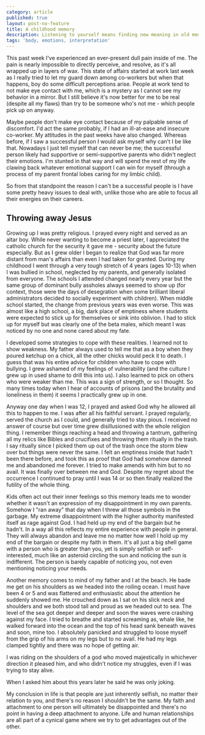 ```yaml
---
category: article
published: true
layout: post-no-feature
title: A childhood memory
description: Listening to yourself means finding new meaning in old memories.
tags: 'body, emotions, interpretation'
---
```

This past week I've experienced an ever-present dull pain inside of me. The pain is nearly impossible to directly perceive, and resolve, as it's all wrapped up in layers of wax. This state of affairs started at work last week as I really tried to let my guard down among co-workers but when that happens, boy do some difficult perceptions arise. People at work tend to not make eye contact with me, which is a mystery as I cannot see my behavior in a mirror. But I still believe it's now better for me to be real (despite all my flaws) than try to be someone who's not me - which people pick up on anyway.

Maybe people don't make eye contact because of my palpable sense of discomfort. I'd act the same probably, if I had an ill-at-ease and insecure co-worker. My attitudes in the past weeks have also changed. Whereas before, if I saw a successful person I would ask myself why can't I be like that. Nowadays I just tell myself that can never be me; the successful person likely had supportive or semi-supportive parents who didn't neglect their emotions. I'm stunted in that way and will spend the rest of my life clawing back whatever emotional support I can win for myself (through a process of my parent frontal lobes caring for my limbic child).

So from that standpoint the reason I can't be a successful people is I have some pretty heavy issues to deal with, unlike those who are able to focus all their energies on their careers.

## Throwing away Jesus

Growing up I was pretty religious. I prayed every night and served as an altar boy. While never wanting to become a priest later, I appreciated the catholic church for the security it gave me - security about the future especially. But as I grew older I began to realize that God was far more distant from man's affairs than even I had taken for granted. During my childhood I went through a very tough stretch of 4 years (ages 10-13) when I was bullied in school, neglected by my parents, and generally isolated from everyone. The schools I attended changed nearly every year but the same group of dominant bully assholes always seemed to show up (for context, those were the days of desegration when some brilliant liberal administrators decided to socially experiment with children). When middle school started, the change from previous years was even worse. This was almost like a high school, a big, dark place of emptiness where students were expected to stick up for themselves or sink into oblivion. I had to stick up for myself but was clearly one of the beta males, which meant I was noticed by no one and none cared about my fate.

I developed some strategies to cope with these realities. I learned not to show weakness. My father always used to tell me that as a boy when they poured ketchup on a chick, all the other chicks would peck it to death. I guess that was his entire advice for children who have to cope with bullying. I grew ashamed of my feelings of vulnerability (and the culture I grew up in used shame to drill this into us). I also learned to pick on others who were weaker than me. This was a sign of strength, or so I thought. So many times today when I hear of accounts of prisons (and the brutality and loneliness in them) it seems I practically grew up in one.

Anyway one day when I was 12, I prayed and asked God why he allowed all this to happen to me. I was after all his faithful servant. I prayed regularly, served the church as I could, and generally tried to stay pious. I received no answer of course but over time grew disillusioned with the whole religion thing. I remember things reaching a head and throwing a tantrum, gathering all my relics like Bibles and crucifixes and throwing them ritually in the trash. I say ritually since I picked them up out of the trash once the storm blew over but things were never the same. I felt an emptiness inside that hadn't been there before, and took this as proof that God had somehow damned me and abandoned me forever. I tried to make amends with him but to no avail. It was finally over between me and God. Despite my regret about the occurrence I continued to pray until I was 14 or so then finally realized the futility of the whole thing.

Kids often act out their inner feelings so this memory leads me to wonder whether it wasn't an expression of my disappointment in my own parents. Somehow I "ran away" that day when I threw all those symbols in the garbage. My extreme disappointment with the higher authority manifested itself as rage against God. I had held up my end of the bargain but he hadn't. In a way all this reflects my entire experience with people in general. They will always abandon and leave me no matter how well I hold up my end of the bargain or despite my faith in them. It's all just a big shell game with a person who is greater than you, yet is simply selfish or self-interested, much like an asteroid circling the sun and noticing the sun is indifferent. The person is barely capable of noticing you, not even mentioning noticing your needs.

Another memory comes to mind of my father and I at the beach. He bade me get on his shoulders as we headed into the roiling ocean. I must have been 4 or 5 and was flattered and enthusiastic about the attention he suddenly showed me. He crouched down as I sat on his slick neck and shoulders and we both stood tall and proud as we headed out to sea. The level of the sea got deeper and deeper and soon the waves were crashing against my face. I tried to breathe and started screaming as, whale like, he walked forward into the ocean and the top of his head sank beneath waves and soon, mine too. I absolutely panicked and struggled to loose myself from the grip of his arms on my legs but to no avail. He had my legs clamped tightly and there was no hope of getting air.

I was riding on the shoulders of a god who moved majestically in whichever direction it pleased him, and who didn't notice my struggles, even if I was trying to stay alive.

When I asked him about this years later he said he was only joking.

My conclusion in life is that people are just inherently selfish, no matter their relation to you, and there's no reason I shouldn't be the same. My faith and attachment to one person will ultimately be disappointed and there's no point in having a deep attachment to anyone. Life and human relationships are all part of a cynical game where we try to get advantages out of the other.
